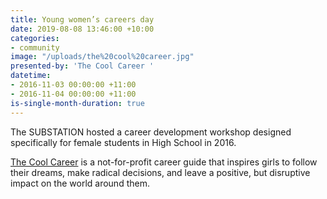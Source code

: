 ```yaml
---
title: Young women’s careers day
date: 2019-08-08 13:46:00 +10:00
categories:
- community
image: "/uploads/the%20cool%20career.jpg"
presented-by: 'The Cool Career '
datetime:
- 2016-11-03 00:00:00 +11:00
- 2016-11-04 00:00:00 +11:00
is-single-month-duration: true
---
```


The SUBSTATION hosted a career development workshop designed specifically for female students in High School in 2016.

[The Cool Career](http://www.thecoolcareer.com/) is a not-for-profit career guide that inspires girls to follow their dreams, make radical decisions, and leave a positive, but disruptive impact on the world around them. 


